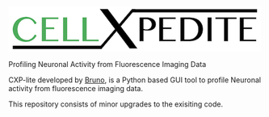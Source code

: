 ![cellxpedite](img/cellxpedite_logo.png "CELLXPEDITE")

Profiling Neuronal Activity from Fluorescence Imaging Data

CXP-lite developed by [Bruno](https://github.com/brunoboivin), is a Python based GUI tool to profile Neuronal activity from fluorescence imaging data.

This repository consists of minor upgrades to the exisiting code.

